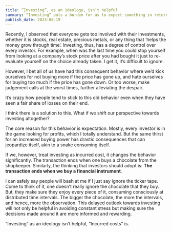 ```yaml
---
title: “Investing”, as an ideology, isn’t helpful
summary: “Investing” puts a burden for us to expect something in return. Can we think differently to free ourselves from this?
publish_date: 2023-08-19
---
```


Recently, I observed that everyone gets too involved with their investments, whether it is stocks, real estate, precious metals, or any thing that ‘helps the money grow through time’. Investing, thus, has a degree of control over every investor. For example, when was the last time you could stop yourself from looking at a company’s stock price after you had bought it just to re-evaluate yourself on the choice already taken. I get it, it’s difficult to ignore.

However, I bet all of us have had this consequent behavior where we’d kick ourselves for not buying more if the price has gone up, and hate ourselves for buying too much if the price has gone down. Or too worse, make judgement calls at the worst times, further alleviating the despair.

It’s crazy how people tend to stick to this old behavior even when they have seen a fair share of losses on their end.

I think there is a solution to this. What if we shift our perspective towards investing altogether?

The core reason for this behavior is expectation. Mostly, every investor is in the game looking for profits, which I totally understand. But the same thirst for an increased buying power has drastic consequences that can jeopardize itself, akin to a snake consuming itself.

If we, however, treat investing as incurred cost, it changes the behavior significantly. The transaction ends when one buys a chocolate from the shopkeeper. Similarly, the thinking that investors should adopt is: **The transaction ends when we buy a financial instrument**.

I can safely say people will bash at me if I just say ignore the ticker tape. Come to think of it, one doesn’t really ignore the chocolate that they buy. But, they make sure they enjoy every piece of it, consuming consciously at distributed time intervals. The bigger the chocolate, the more the intervals, and hence, more the observation. This delayed outlook towards investing will not only be helpful in avoiding constant stress but making sure the decisions made around it are more informed and rewarding.

“Investing” as an ideology isn’t helpful, “Incurred costs” is.
